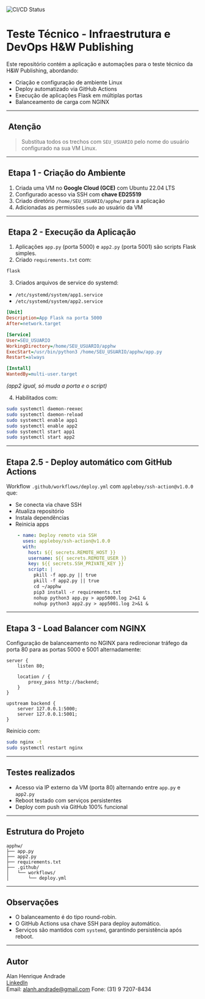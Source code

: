 ![CI/CD Status](https://github.com/SEU_USUARIO/apphw/actions/workflows/deploy.yml/badge.svg)


# Teste Técnico - Infraestrutura e DevOps H&W Publishing

Este repositório contém a aplicação e automações para o teste técnico da H&W Publishing, abordando:

- Criação e configuração de ambiente Linux
- Deploy automatizado via GitHub Actions
- Execução de aplicações Flask em múltiplas portas
- Balanceamento de carga com NGINX

---

## ️ Atenção

> Substitua todos os trechos com `SEU_USUARIO` pelo nome do usuário configurado na sua VM Linux.

---

## ️ Etapa 1 - Criação do Ambiente

1. Criada uma VM no **Google Cloud (GCE)** com Ubuntu 22.04 LTS
2. Configurado acesso via SSH com **chave ED25519**
3. Criado diretório `/home/SEU_USUARIO/apphw/` para a aplicação
4. Adicionadas as permissões `sudo` ao usuário da VM

---

## ️ Etapa 2 - Execução da Aplicação

1. Aplicações `app.py` (porta 5000) e `app2.py` (porta 5001) são scripts Flask simples.
2. Criado `requirements.txt` com:

```txt
flask
```

3. Criados arquivos de service do systemd:

- `/etc/systemd/system/app1.service`
- `/etc/systemd/system/app2.service`

```ini
[Unit]
Description=App Flask na porta 5000
After=network.target

[Service]
User=SEU_USUARIO
WorkingDirectory=/home/SEU_USUARIO/apphw
ExecStart=/usr/bin/python3 /home/SEU_USUARIO/apphw/app.py
Restart=always

[Install]
WantedBy=multi-user.target
```

*(app2 igual, só muda a porta e o script)*

4. Habilitados com:

```bash
sudo systemctl daemon-reexec
sudo systemctl daemon-reload
sudo systemctl enable app1
sudo systemctl enable app2
sudo systemctl start app1
sudo systemctl start app2
```

---

##  Etapa 2.5 - Deploy automático com GitHub Actions

Workflow `.github/workflows/deploy.yml` com `appleboy/ssh-action@v1.0.0` que:

- Se conecta via chave SSH
- Atualiza repositório
- Instala dependências
- Reinicia apps

```yaml
    - name: Deploy remoto via SSH
      uses: appleboy/ssh-action@v1.0.0
      with:
        host: ${{ secrets.REMOTE_HOST }}
        username: ${{ secrets.REMOTE_USER }}
        key: ${{ secrets.SSH_PRIVATE_KEY }}
        script: |
          pkill -f app.py || true
          pkill -f app2.py || true
          cd ~/apphw
          pip3 install -r requirements.txt
          nohup python3 app.py > app5000.log 2>&1 &
          nohup python3 app2.py > app5001.log 2>&1 &
```

---

##  Etapa 3 - Load Balancer com NGINX

Configuração de balanceamento no NGINX para redirecionar tráfego da porta 80 para as portas 5000 e 5001 alternadamente:

```nginx
server {
    listen 80;

    location / {
        proxy_pass http://backend;
    }
}

upstream backend {
    server 127.0.0.1:5000;
    server 127.0.0.1:5001;
}
```

Reinício com:

```bash
sudo nginx -t
sudo systemctl restart nginx
```

---

##  Testes realizados

- Acesso via IP externo da VM (porta 80) alternando entre `app.py` e `app2.py`
- Reboot testado com serviços persistentes
- Deploy com push via GitHub 100% funcional

---

##  Estrutura do Projeto

```
apphw/
├── app.py
├── app2.py
├── requirements.txt
├── .github/
│   └── workflows/
│       └── deploy.yml
```

---

##  Observações

- O balanceamento é do tipo round-robin.
- O GitHub Actions usa chave SSH para deploy automático.
- Serviços são mantidos com `systemd`, garantindo persistência após reboot.

---

##  Autor

Alan Henrique Andrade  
[LinkedIn](https://www.linkedin.com/in/alan-andrade-81482a97/)  
Email: alanh.andrade@gmail.com
Fone: (31) 9 7207-8434

